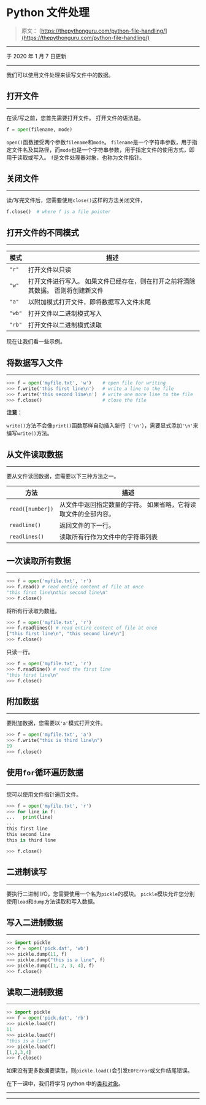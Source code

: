 # Python 文件处理

> 原文： [https://thepythonguru.com/python-file-handling/](https://thepythonguru.com/python-file-handling/)

* * *

于 2020 年 1 月 7 日更新

* * *

我们可以使用文件处理来读写文件中的数据。

## 打开文件

* * *

在读/写之前，您首先需要打开文件。 打开文件的语法是。

```py
f = open(filename, mode)

```

`open()`函数接受两个参数`filename`和`mode`。 `filename`是一个字符串参数，用于指定文件名及其路径，而`mode`也是一个字符串参数，用于指定文件的使用方式，即用于读取或写入。 `f`是文件处理器对象，也称为文件指针。

## 关闭文件

* * *

读/写完文件后，您需要使用`close()`这样的方法关闭文件，

```py
f.close()  # where f is a file pointer

```

## 打开文件的不同模式

* * *

| 模式 | 描述 |
| --- | --- |
| `"r"` | 打开文件以只读 |
| `"w"` | 打开文件进行写入。 如果文件已经存在，则在打开之前将清除其数据。 否则将创建新文件 |
| `"a"` | 以附加模式打开文件，即将数据写入文件末尾 |
| `"wb"` | 打开文件以二进制模式写入 |
| `"rb"` | 打开文件以二进制模式读取 |

现在让我们看一些示例。

## 将数据写入文件

* * *

```py
>>> f = open('myfile.txt', 'w')    # open file for writing
>>> f.write('this first line\n')   # write a line to the file
>>> f.write('this second line\n')  # write one more line to the file
>>> f.close()                      # close the file

```

**注意**：

`write()`方法不会像`print()`函数那样自动插入新行（`'\n'`），需要显式添加`'\n'`来编写`write()`方法。

## 从文件读取数据

* * *

要从文件读回数据，您需要以下三种方法之一。

| 方法 | 描述 |
| --- | --- |
| `read([number])` | 从文件中返回指定数量的字符。 如果省略，它将读取文件的全部内容。 |
| `readline()` | 返回文件的下一行。 |
| `readlines()` | 读取所有行作为文件中的字符串列表 |

## 一次读取所有数据

* * *

```py
>>> f = open('myfile.txt', 'r')
>>> f.read() # read entire content of file at once
"this first line\nthis second line\n"
>>> f.close()

```

将所有行读取为数组。

```py
>>> f = open('myfile.txt', 'r')
>>> f.readlines() # read entire content of file at once
["this first line\n", "this second line\n"]
>>> f.close()

```

只读一行。

```py
>>> f = open('myfile.txt', 'r')
>>> f.readline() # read the first line
"this first line\n"
>>> f.close()

```

## 附加数据

* * *

要附加数据，您需要以`'a'`模式打开文件。

```py
>>> f = open('myfile.txt', 'a')
>>> f.write("this is third line\n")
19
>>> f.close()

```

## 使用`for`循环遍历数据

* * *

您可以使用文件指针遍历文件。

```py
>>> f = open('myfile.txt', 'r')
>>> for line in f:
...   print(line)
...
this first line
this second line
this is third line

>>> f.close()

```

## 二进制读写

* * *

要执行二进制 I/O，您需要使用一个名为`pickle`的模块。 `pickle`模块允许您分别使用`load`和`dump`方法读取和写入数据。

## 写入二进制数据

* * *

```py
>> import pickle
>>> f = open('pick.dat', 'wb')
>>> pickle.dump(11, f)
>>> pickle.dump("this is a line", f)
>>> pickle.dump([1, 2, 3, 4], f)
>>> f.close()

```

## 读取二进制数据

* * *

```py
>> import pickle
>>> f = open('pick.dat', 'rb')
>>> pickle.load(f)
11
>>> pickle.load(f)
"this is a line"
>>> pickle.load(f)
[1,2,3,4]
>>> f.close()

```

如果没有更多数据要读取，则`pickle.load()`会引发`EOFError`或文件结尾错误。

在下一课中，我们将学习 python 中的[类和对象](/python-object-and-classes/)。

* * *

* * *